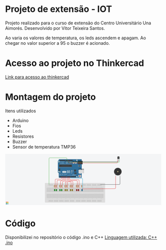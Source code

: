 # Projeto de extensão - IOT
Projeto realizado para o curso de extensão do Centro Universitário Una Aimorés.
Desenvolvido por Vitor Teixeira Santos.

Ao varia os valores de temperatura, os leds ascendem e apagam. Ao chegar no valor superior a 95 o buzzer é acionado.

# Acesso ao projeto no Thinkercad
[Link para acesso ao thinkercad](https://www.tinkercad.com/things/7b0IOUAHgz4-sensor-de-temperatura-acionamento-de-leds)
# Montagem do projeto
Itens utilizados
 - Arduino
 - Fios
 - Leds
 - Resistores 
 - Buzzer
 - Sensor de temperatura TMP36  
 
 ![montagem do circuito](https://github.com/vitorteixa/Extensao_IOT/blob/master/Sensor%20de%20Temperatura_Representa%C3%A7%C3%A3o_LED.png)

# Código
Disponibilizei no repositório o código .ino e C++
[Linguagem utilizada: C++](https://github.com/vitorteixa/Extensao_IOT/commit/67de575876ea769a8d0f61c0a8ed4d79e38b6bad)
[.ino](https://github.com/vitorteixa/Extensao_IOT/blob/master/sensor_de_temperatura__acionamento_de_leds1.ino)
